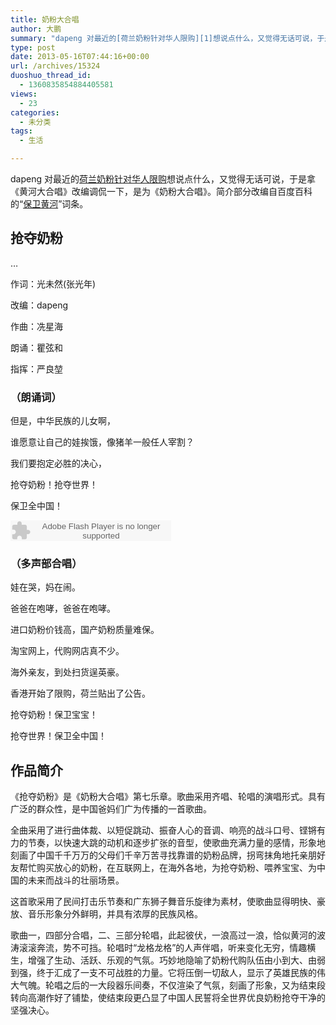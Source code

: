 ```yaml
---
title: 奶粉大合唱
author: 大鹏
summary: "dapeng 对最近的[荷兰奶粉针对华人限购][1]想说点什么，又觉得无话可说，于是拿《黄河大合唱》改编调侃一下，是为《奶粉大合唱》。简介部分改编自百度百科的“[保卫黄河][2]”词条。"
type: post
date: 2013-05-16T07:44:16+00:00
url: /archives/15324
duoshuo_thread_id:
  - 1360835854884405581
views:
  - 23
categories:
  - 未分类
tags:
  - 生活

---
```

dapeng 对最近的[荷兰奶粉针对华人限购][1]想说点什么，又觉得无话可说，于是拿《黄河大合唱》改编调侃一下，是为《奶粉大合唱》。简介部分改编自百度百科的“[保卫黄河][2]”词条。

## 抢夺奶粉

&#8230;
  
作词：光未然(张光年)
  
改编：dapeng
  
作曲：冼星海
  
朗诵：瞿弦和
  
指挥：严良堃 

### （朗诵词）

但是，中华民族的儿女啊，

谁愿意让自己的娃挨饿，像猪羊一般任人宰割？

我们要抱定必胜的决心，

抢夺奶粉！抢夺世界！

保卫全中国！

<embed src="http://www.xiami.com/widget/0_1770924137/singlePlayer.swf" type="application/x-shockwave-flash" width="257" height="33" wmode="transparent">
</embed>

### （多声部合唱）

娃在哭，妈在闹。

爸爸在咆哮，爸爸在咆哮。

进口奶粉价钱高，国产奶粉质量难保。

淘宝网上，代购网店真不少。

海外亲友，到处扫货逞英豪。

香港开始了限购，荷兰贴出了公告。

抢夺奶粉！保卫宝宝！

抢夺世界！保卫全中国！

## 作品简介

《抢夺奶粉》是《奶粉大合唱》第七乐章。歌曲采用齐唱、轮唱的演唱形式。具有广泛的群众性，是中国爸妈们广为传播的一首歌曲。

全曲采用了进行曲体裁、以短促跳动、振奋人心的音调、响亮的战斗口号、铿锵有力的节奏，以快速大跳的动机和逐步扩张的音型，使歌曲充满力量的感情，形象地刻画了中国千千万万的父母们千辛万苦寻找靠谱的奶粉品牌，拐弯抹角地托亲朋好友帮忙购买放心的奶粉，在互联网上，在海外各地，为抢夺奶粉、喂养宝宝、为中国的未来而战斗的壮丽场景。

这首歌采用了民间打击乐节奏和广东狮子舞音乐旋律为素材，使歌曲显得明快、豪放、音乐形象分外鲜明，并具有浓厚的民族风格。

歌曲一，四部分合唱，二、三部分轮唱，此起彼伏，一浪高过一浪，恰似黄河的波涛滚滚奔流，势不可挡。轮唱时“龙格龙格”的人声伴唱，听来变化无穷，情趣横生，增强了生动、活跃、乐观的气氛。巧妙地隐喻了奶粉代购队伍由小到大、由弱到强，终于汇成了一支不可战胜的力量。它将压倒一切敌人，显示了英雄民族的伟大气魄。轮唱之后的一大段器乐间奏，不仅渲染了气氛，刻画了形象，又为结束段转向高潮作好了铺垫，使结束段更凸显了中国人民誓将全世界优良奶粉抢夺干净的坚强决心。

 [1]: http://www.yue366.com/archives/3076.html
 [2]: http://baike.baidu.com/view/88948.htm
